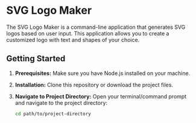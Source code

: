 # SVG Logo Maker

The SVG Logo Maker is a command-line application that generates SVG logos based on user input. This application allows you to create a customized logo with text and shapes of your choice.

## Getting Started

1. **Prerequisites:** Make sure you have Node.js installed on your machine.

2. **Installation:** Clone this repository or download the project files.

3. **Navigate to Project Directory:** Open your terminal/command prompt and navigate to the project directory:

   ```bash
   cd path/to/project-directory
